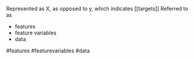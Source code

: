 Represented as X, as opposed to y, which indicates [[targets]]
 Referred to as 
- features
- feature variables
- data

#features 
#featurevariables
#data
